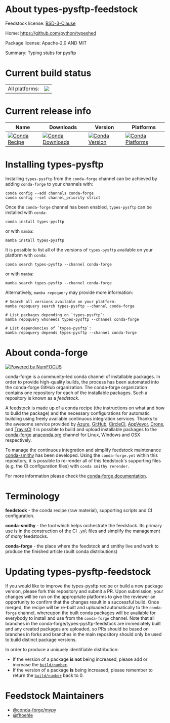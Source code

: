 About types-pysftp-feedstock
============================

Feedstock license: [BSD-3-Clause](https://github.com/conda-forge/types-pysftp-feedstock/blob/main/LICENSE.txt)

Home: https://github.com/python/typeshed

Package license: Apache-2.0 AND MIT

Summary: Typing stubs for pysftp

Current build status
====================


<table><tr><td>All platforms:</td>
    <td>
      <a href="https://dev.azure.com/conda-forge/feedstock-builds/_build/latest?definitionId=13210&branchName=main">
        <img src="https://dev.azure.com/conda-forge/feedstock-builds/_apis/build/status/types-pysftp-feedstock?branchName=main">
      </a>
    </td>
  </tr>
</table>

Current release info
====================

| Name | Downloads | Version | Platforms |
| --- | --- | --- | --- |
| [![Conda Recipe](https://img.shields.io/badge/recipe-types--pysftp-green.svg)](https://anaconda.org/conda-forge/types-pysftp) | [![Conda Downloads](https://img.shields.io/conda/dn/conda-forge/types-pysftp.svg)](https://anaconda.org/conda-forge/types-pysftp) | [![Conda Version](https://img.shields.io/conda/vn/conda-forge/types-pysftp.svg)](https://anaconda.org/conda-forge/types-pysftp) | [![Conda Platforms](https://img.shields.io/conda/pn/conda-forge/types-pysftp.svg)](https://anaconda.org/conda-forge/types-pysftp) |

Installing types-pysftp
=======================

Installing `types-pysftp` from the `conda-forge` channel can be achieved by adding `conda-forge` to your channels with:

```
conda config --add channels conda-forge
conda config --set channel_priority strict
```

Once the `conda-forge` channel has been enabled, `types-pysftp` can be installed with `conda`:

```
conda install types-pysftp
```

or with `mamba`:

```
mamba install types-pysftp
```

It is possible to list all of the versions of `types-pysftp` available on your platform with `conda`:

```
conda search types-pysftp --channel conda-forge
```

or with `mamba`:

```
mamba search types-pysftp --channel conda-forge
```

Alternatively, `mamba repoquery` may provide more information:

```
# Search all versions available on your platform:
mamba repoquery search types-pysftp --channel conda-forge

# List packages depending on `types-pysftp`:
mamba repoquery whoneeds types-pysftp --channel conda-forge

# List dependencies of `types-pysftp`:
mamba repoquery depends types-pysftp --channel conda-forge
```


About conda-forge
=================

[![Powered by
NumFOCUS](https://img.shields.io/badge/powered%20by-NumFOCUS-orange.svg?style=flat&colorA=E1523D&colorB=007D8A)](https://numfocus.org)

conda-forge is a community-led conda channel of installable packages.
In order to provide high-quality builds, the process has been automated into the
conda-forge GitHub organization. The conda-forge organization contains one repository
for each of the installable packages. Such a repository is known as a *feedstock*.

A feedstock is made up of a conda recipe (the instructions on what and how to build
the package) and the necessary configurations for automatic building using freely
available continuous integration services. Thanks to the awesome service provided by
[Azure](https://azure.microsoft.com/en-us/services/devops/), [GitHub](https://github.com/),
[CircleCI](https://circleci.com/), [AppVeyor](https://www.appveyor.com/),
[Drone](https://cloud.drone.io/welcome), and [TravisCI](https://travis-ci.com/)
it is possible to build and upload installable packages to the
[conda-forge](https://anaconda.org/conda-forge) [anaconda.org](https://anaconda.org/)
channel for Linux, Windows and OSX respectively.

To manage the continuous integration and simplify feedstock maintenance
[conda-smithy](https://github.com/conda-forge/conda-smithy) has been developed.
Using the ``conda-forge.yml`` within this repository, it is possible to re-render all of
this feedstock's supporting files (e.g. the CI configuration files) with ``conda smithy rerender``.

For more information please check the [conda-forge documentation](https://conda-forge.org/docs/).

Terminology
===========

**feedstock** - the conda recipe (raw material), supporting scripts and CI configuration.

**conda-smithy** - the tool which helps orchestrate the feedstock.
                   Its primary use is in the construction of the CI ``.yml`` files
                   and simplify the management of *many* feedstocks.

**conda-forge** - the place where the feedstock and smithy live and work to
                  produce the finished article (built conda distributions)


Updating types-pysftp-feedstock
===============================

If you would like to improve the types-pysftp recipe or build a new
package version, please fork this repository and submit a PR. Upon submission,
your changes will be run on the appropriate platforms to give the reviewer an
opportunity to confirm that the changes result in a successful build. Once
merged, the recipe will be re-built and uploaded automatically to the
`conda-forge` channel, whereupon the built conda packages will be available for
everybody to install and use from the `conda-forge` channel.
Note that all branches in the conda-forge/types-pysftp-feedstock are
immediately built and any created packages are uploaded, so PRs should be based
on branches in forks and branches in the main repository should only be used to
build distinct package versions.

In order to produce a uniquely identifiable distribution:
 * If the version of a package **is not** being increased, please add or increase
   the [``build/number``](https://docs.conda.io/projects/conda-build/en/latest/resources/define-metadata.html#build-number-and-string).
 * If the version of a package **is** being increased, please remember to return
   the [``build/number``](https://docs.conda.io/projects/conda-build/en/latest/resources/define-metadata.html#build-number-and-string)
   back to 0.

Feedstock Maintainers
=====================

* [@conda-forge/mypy](https://github.com/conda-forge/mypy/)
* [@fhoehle](https://github.com/fhoehle/)

